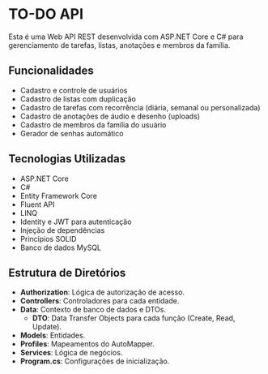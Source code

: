 # TO-DO API

Esta é uma Web API REST desenvolvida com ASP.NET Core e C# para gerenciamento de tarefas, listas, anotações e membros da família.

## Funcionalidades

- Cadastro e controle de usuários
- Cadastro de listas com duplicação
- Cadastro de tarefas com recorrência (diária, semanal ou personalizada)
- Cadastro de anotações de áudio e desenho (uploads)
- Cadastro de membros da família do usuário
- Gerador de senhas automático

## Tecnologias Utilizadas

- ASP.NET Core
- C#
- Entity Framework Core
- Fluent API
- LINQ
- Identity e JWT para autenticação
- Injeção de dependências
- Princípios SOLID
- Banco de dados MySQL

## Estrutura de Diretórios

- **Authorization**: Lógica de autorização de acesso.
- **Controllers**: Controladores para cada entidade.
- **Data**: Contexto de banco de dados e DTOs.
  - **DTO**: Data Transfer Objects para cada função (Create, Read, Update).
- **Models**: Entidades.
- **Profiles**: Mapeamentos do AutoMapper.
- **Services**: Lógica de negócios.
- **Program.cs**: Configurações de inicialização.
